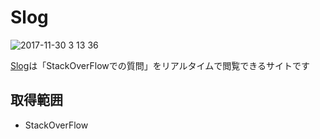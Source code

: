 # Slog
![2017-11-30 3 13 36](https://user-images.githubusercontent.com/33361472/33391556-ce1493ee-d57c-11e7-9e21-0610b12d8fa1.png)

[Slog](http://s-log.herokuapp.com/)は「StackOverFlowでの質問」をリアルタイムで閲覧できるサイトです  

## 取得範囲
* StackOverFlow
